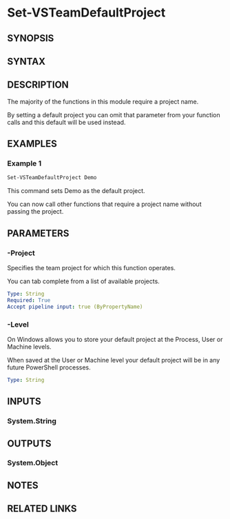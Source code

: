 <!-- #include "./common/header.md" -->

# Set-VSTeamDefaultProject

## SYNOPSIS

<!-- #include "./synopsis/Set-VSTeamDefaultProject.md" -->

## SYNTAX

## DESCRIPTION

The majority of the functions in this module require a project name.

By setting a default project you can omit that parameter from your function calls and this default will be used instead.

## EXAMPLES

### Example 1

```powershell
Set-VSTeamDefaultProject Demo
```

This command sets Demo as the default project.

You can now call other functions that require a project name without passing the project.

## PARAMETERS

### -Project

Specifies the team project for which this function operates.

You can tab complete from a list of available projects.

```yaml
Type: String
Required: True
Accept pipeline input: true (ByPropertyName)
```

### -Level

On Windows allows you to store your default project at the Process, User or Machine levels.

When saved at the User or Machine level your default project will be in any future PowerShell processes.

```yaml
Type: String
```

<!-- #include "./params/forcegroup.md" -->

## INPUTS

### System.String

## OUTPUTS

### System.Object

## NOTES

<!-- #include "./common/prerequisites.md" -->

## RELATED LINKS

<!-- #include "./common/related.md" -->
